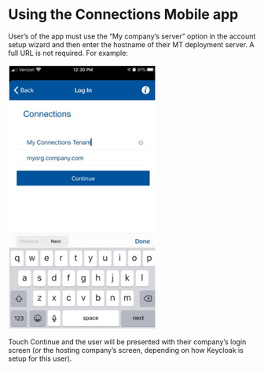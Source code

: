 <?xml version="1.0" encoding="UTF-8"?>
<!DOCTYPE task PUBLIC "-//OASIS//DTD DITA Task//EN" "task.dtd">

# Using the Connections Mobile app
User’s of the app must use the “My company’s server” option in the account setup wizard and then enter the hostname of their MT deployment server. A full URL is not required. For example:

![using_mobile_app_mt.png](using_mobile_app_mt.png)

Touch Continue and the user will be presented with their company’s login screen (or the hosting company’s screen, depending on how Keycloak is setup for this user).
<?tm 1541016643182 1 HCL Connections ?>

